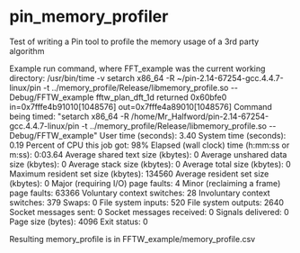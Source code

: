 pin_memory_profiler
===================

Test of writing a Pin tool to profile the memory usage of a 3rd party algorithm

Example run command, where FFT_example was the current working directory:
/usr/bin/time -v setarch x86_64 -R ~/pin-2.14-67254-gcc.4.4.7-linux/pin -t ../memory_profile/Release/libmemory_profile.so -- Debug/FFTW_example
fftw_plan_dft_1d returned 0x60bfe0
in=0x7fffe4b91010[1048576] out=0x7fffe4a89010[1048576]
	Command being timed: "setarch x86_64 -R /home/Mr_Halfword/pin-2.14-67254-gcc.4.4.7-linux/pin -t ../memory_profile/Release/libmemory_profile.so -- Debug/FFTW_example"
	User time (seconds): 3.40
	System time (seconds): 0.19
	Percent of CPU this job got: 98%
	Elapsed (wall clock) time (h:mm:ss or m:ss): 0:03.64
	Average shared text size (kbytes): 0
	Average unshared data size (kbytes): 0
	Average stack size (kbytes): 0
	Average total size (kbytes): 0
	Maximum resident set size (kbytes): 134560
	Average resident set size (kbytes): 0
	Major (requiring I/O) page faults: 4
	Minor (reclaiming a frame) page faults: 63366
	Voluntary context switches: 28
	Involuntary context switches: 379
	Swaps: 0
	File system inputs: 520
	File system outputs: 2640
	Socket messages sent: 0
	Socket messages received: 0
	Signals delivered: 0
	Page size (bytes): 4096
	Exit status: 0

Resulting memory_profile is in FFTW_example/memory_profile.csv 

